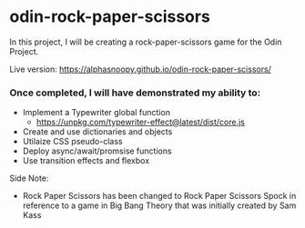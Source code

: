 # odin-rock-paper-scissors
In this project, I will be creating a rock-paper-scissors game for the Odin Project. 

Live version: https://alphasnoopy.github.io/odin-rock-paper-scissors/

### Once completed, I will have demonstrated my ability to:
* Implement a Typewriter global function
  - https://unpkg.com/typewriter-effect@latest/dist/core.js
* Create and use dictionaries and objects
* Utilaize CSS pseudo-class
* Deploy async/await/promsise functions
* Use transition effects and flexbox

Side Note: 
* Rock Paper Scissors has been changed to Rock Paper Scissors Spock in reference to a 
game in Big Bang Theory that was initially created by Sam Kass
